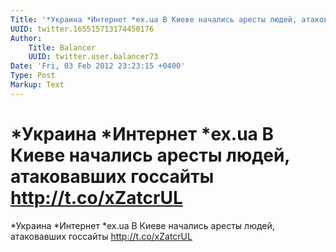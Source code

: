 ```yaml
---
Title: '*Украина *Интернет *ex.ua В Киеве начались аресты людей, атаковавших госсайты http://t.co/xZatcrUL'
UUID: twitter.165515713174450176
Author:
    Title: Balancer
    UUID: twitter.user.balancer73
Date: 'Fri, 03 Feb 2012 23:23:15 +0400'
Type: Post
Markup: Text
---
```


# *Украина *Интернет *ex.ua В Киеве начались аресты людей, атаковавших госсайты http://t.co/xZatcrUL

*Украина *Интернет *ex.ua В Киеве начались аресты людей,
атаковавших госсайты http://t.co/xZatcrUL